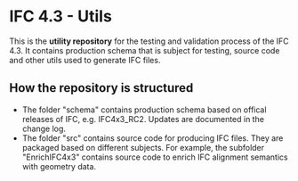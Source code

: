 # IFC 4.3 - Utils
This is the **utility repository** for the testing and validation process of the IFC 4.3. It contains production schema that is subject for testing, source code and other utils used to generate IFC files. 

## How the repository is structured
* The folder "schema" contains production schema based on offical releases of IFC, e.g. IFC4x3_RC2. Updates are documented in the change log.
* The folder "src" contains source code for producing IFC files. They are packaged based on different subjects. For example, the subfolder "EnrichIFC4x3" contains source code to enrich IFC alignment semantics with geometry data.
